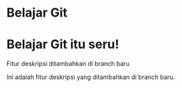 # Belajar Git

# Belajar Git itu seru!

Fitur deskripsi ditambahkan di branch baru

Ini adalah fitur deskripsi yang ditambahkan di branch baru.



